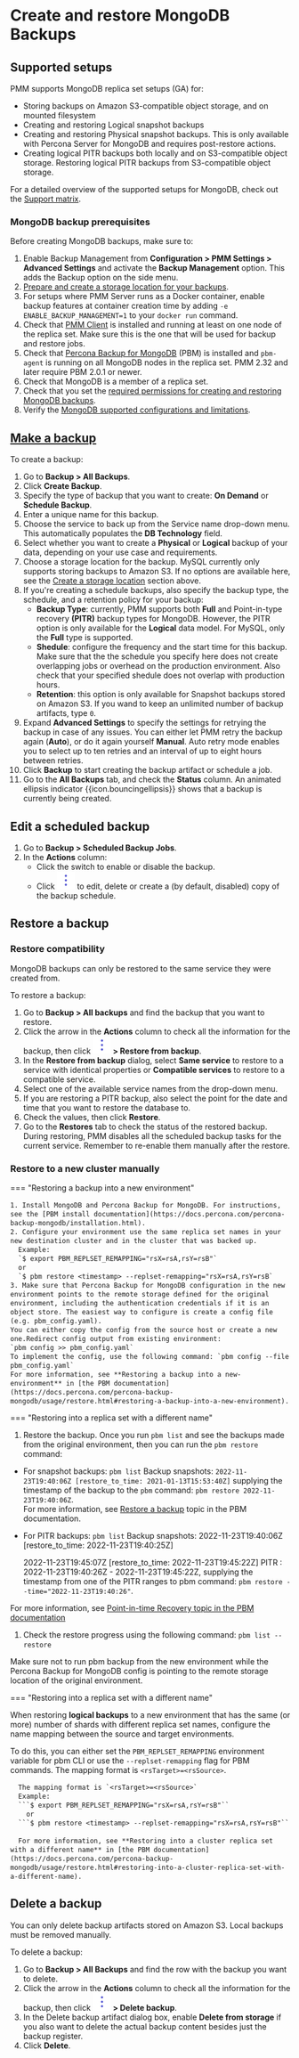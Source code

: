 # Create and restore MongoDB Backups

## Supported setups
PMM supports MongoDB replica set setups (GA)  for:

  -  Storing backups on Amazon S3-compatible object storage, and on mounted filesystem
  -  Creating and restoring Logical snapshot backups
  -  Creating and restoring Physical snapshot backups. This is only available with Percona Server for MongoDB and requires post-restore actions.
  - Creating logical PITR backups both locally and on S3-compatible object storage. Restoring logical PITR backups from S3-compatible object storage.
  
   For a detailed overview of the supported setups for MongoDB, check out the [Support matrix](../using/mongodb_limitations.md).

### MongoDB backup prerequisites
Before creating MongoDB backups, make sure to:

1. Enable Backup Management from <i class="uil uil-cog"></i> **Configuration > PMM Settings > Advanced Settings** and activate the **Backup Management** option. This adds the <i class="uil uil-history"></i> Backup option on the side menu.
2. [Prepare and create a storage location for your backups](prepare_storage_location.md).
3. For setups where PMM Server runs as a Docker container, enable backup features at container creation time by adding `-e ENABLE_BACKUP_MANAGEMENT=1` to your `docker run` command.
4. Check that [PMM Client](../setting-up/client/index.md) is installed and running at least on one node of the replica set. Make sure this is the one that will be used for backup and restore jobs.
5. Check that [Percona Backup for MongoDB](https://docs.percona.com/percona-backup-mongodb/index.html) (PBM) is installed and `pbm-agent` is running on all MongoDB nodes in the replica set. PMM 2.32 and later require PBM 2.0.1 or newer.
6. Check that MongoDB is a member of a replica set.
7. Check that you set the [required permissions for creating and restoring MongoDB backups](/docs/setting-up/client/mongodb.md#create-pmm-account-and-set-permissions).
8. Verify the [MongoDB supported configurations and limitations](mongodb_limitations.md).

## [Make a backup](#make-a-backup)

To create a backup:

1. Go to  <i class="uil uil-history"></i> **Backup > All Backups**.
2. Click <i class="uil uil-plus-square"></i> **Create Backup**.
3. Specify the type of backup that you want to create: **On Demand** or **Schedule Backup**.
4. Enter a unique name for this backup.
5. Choose the service to back up from the Service name drop-down menu. This automatically populates the **DB Technology** field.
6. Select whether you want to create a **Physical** or **Logical** backup of your data, depending on your use case and requirements.
7. Choose a storage location for the backup. MySQL currently only supports storing backups to Amazon S3. If no options are available here, see the [Create a storage location](prepare_storage_location.md) section above.
8. If you're creating a schedule backups, also specify the backup type, the schedule, and a retention policy for your backup:
    - **Backup Type**: currently, PMM supports both **Full** and Point-in-type recovery **(PITR)** backup types for MongoDB. However, the PITR option is only available for the **Logical** data model. For MySQL, only the **Full** type is supported.
    - **Shedule**: configure the frequency and the start time for this backup. Make sure that the the schedule you specify here does not create overlapping jobs or overhead on the production environment. Also check that your specified shedule does not overlap with production hours.
    - **Retention**: this option is only available for Snapshot backups stored on Amazon S3. If you wand to keep an unlimited number of backup artifacts, type `0`.
9. Expand **Advanced Settings** to specify the settings for retrying the backup in case of any issues. You can either let PMM retry the backup again (**Auto**), or do it again yourself **Manual**. Auto retry mode enables you to select up to ten retries and an interval of up to eight hours between retries.
10. Click **Backup** to start creating the backup artifact or schedule a job.
11. Go to the **All Backups** tab, and check the **Status** column. An animated ellipsis indicator {{icon.bouncingellipsis}} shows that a backup is currently being created.

## Edit a scheduled backup

1. Go to **Backup > Scheduled Backup Jobs**.
2. In the **Actions** column:
    - Click the switch <i class="uil uil-toggle-on"></i> to enable or disable the backup.
    - Click ![](../_images/dots-three-vertical.png) to edit, delete or create a (by default, disabled) copy of the backup schedule.

## Restore a backup

### Restore compatibility

MongoDB backups can only be restored to the same service they were created from.

To restore a backup:

1. Go to <i class="uil uil-history"></i> **Backup > All backups** and find the backup that you want to restore.
2. Click the arrow in the **Actions** column to check all the information for the backup, then click ![](../_images/dots-three-vertical.png) **> Restore from backup**.
3. In the **Restore from backup** dialog, select **Same service** to restore to a service with identical properties or **Compatible services** to restore to a compatible service.
4. Select one of the available service names from the drop-down menu.
5. If you are restoring a PITR backup, also  select the point for the date and time that you want to restore the database to.
6. Check the values, then click **Restore**.
7. Go to the **Restores** tab to check the status of the restored backup.
During restoring, PMM disables all the scheduled backup tasks for the current service. Remember to re-enable them manually after the restore.

### Restore to a new cluster manually

=== "Restoring a backup into a new environment"

    1. Install MongoDB and Percona Backup for MongoDB. For instructions, see the [PBM install documentation](https://docs.percona.com/percona-backup-mongodb/installation.html).
    2. Configure your environment use the same replica set names in your new destination cluster and in the cluster that was backed up.
      Example:
      `$ export PBM_REPLSET_REMAPPING="rsX=rsA,rsY=rsB"`
      or 
      `$ pbm restore <timestamp> --replset-remapping="rsX=rsA,rsY=rsB`
    3. Make sure that Percona Backup for MongoDB configuration in the new environment points to the remote storage defined for the original environment, including the authentication credentials if it is an object store. The easiest way to configure is create a config file (e.g. pbm_config.yaml).
    You can either copy the config from the source host or create a new one.Redirect config output from existing environment:
    `pbm config >> pbm_config.yaml`
    To implement the config, use the following command: `pbm config --file pbm_config.yaml`
    For more information, see **Restoring a backup into a new-environment** in [the PBM documentation](https://docs.percona.com/percona-backup-mongodb/usage/restore.html#restoring-a-backup-into-a-new-environment).  

=== "Restoring into a replica set with a different name"

1. Restore the backup. Once you run `pbm list` and see the backups made from the original environment, then you can run the `pbm restore` command: <br/> 
  
  - For snapshot backups: `pbm list`
     Backup snapshots: `2022-11-23T19:40:06Z [restore_to_time: 2021-01-13T15:53:40Z]` supplying the timestamp of the backup to  the `pbm` command: `pbm restore 2022-11-23T19:40:06Z`.
    <br/> For more information, see [Restore a backup](https://docs.percona.com/percona-backup-mongodb/usage/restore.html) topic in the PBM documentation.
    
  - For PITR backups: `pbm list`
     Backup snapshots: 2022-11-23T19:40:06Z <logical> [restore_to_time: 2022-11-23T19:40:25Z]

     2022-11-23T19:45:07Z <logical> [restore_to_time: 2022-11-23T19:45:22Z]
     PITR <on>: 2022-11-23T19:40:26Z - 2022-11-23T19:45:22Z, supplying the timestamp from one of the PITR ranges to pbm command: `pbm restore --time="2022-11-23T19:40:26"`. 
    
  For more information, see [Point-in-time Recovery topic in the PBM documentation](https://docs.percona.com/percona-backup-mongodb/usage/point-in-time-recovery.html)
1. Check the restore progress using the following command: `pbm list --restore`

Make sure not to run pbm backup from the new environment while the Percona Backup for MongoDB config is pointing to the remote storage location of the original environment.

=== "Restoring into a replica set with a different name"

When restoring **logical backups** to a new environment that has the same (or more) number of shards with different replica set names, configure the name mapping between the source and target environments.

To do this, you can either set the `PBM_REPLSET_REMAPPING` environment variable for pbm CLI or use the `--replset-remapping` flag for PBM commands. The mapping format is `<rsTarget>=<rsSource>`.

      The mapping format is `<rsTarget>=<rsSource>`
      Example:
      ```$ export PBM_REPLSET_REMAPPING="rsX=rsA,rsY=rsB"``
        or
      ```$ pbm restore <timestamp> --replset-remapping="rsX=rsA,rsY=rsB"``
          
      For more information, see **Restoring into a cluster replica set with a different name** in [the PBM documentation](https://docs.percona.com/percona-backup-mongodb/usage/restore.html#restoring-into-a-cluster-replica-set-with-a-different-name). 

## Delete a backup

You can only delete backup artifacts stored on Amazon S3. Local backups must be removed manually.

To delete a backup:

1. Go to  <i class="uil uil-history"></i> **Backup > All Backups** and find the row with the backup you want to delete.
2. Click the arrow in the **Actions** column to check all the information for the backup, then click ![](../_images/dots-three-vertical.png) **> Delete backup**.
3. In the Delete backup artifact dialog box, enable **Delete from storage** if you also want to delete the actual backup content besides just the backup register.
4. Click **Delete**.
